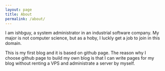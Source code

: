 ```yaml
---
layout: page
title: About
permalink: /about/
---
```


I am ishbguy, a system administrator in an industrial software company. My
major is not computer science, but as a hoby, I luckly get a job to join in
this domain.

This is my first blog and it is based on github page. The reason why I choose
github page to build my own blog is that I can write pages for my blog without
renting a VPS and administrate a server by myself.
